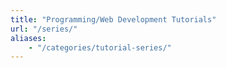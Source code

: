 ```yaml
---
title: "Programming/Web Development Tutorials"
url: "/series/"
aliases:
    - "/categories/tutorial-series/"
---
```

